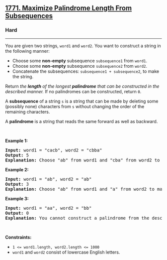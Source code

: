 <h2><a href="https://leetcode.com/problems/maximize-palindrome-length-from-subsequences/">1771. Maximize Palindrome Length From Subsequences</a></h2><h3>Hard</h3><hr><div style="user-select: auto;"><p style="user-select: auto;">You are given two strings, <code style="user-select: auto;">word1</code> and <code style="user-select: auto;">word2</code>. You want to construct a string in the following manner:</p>

<ul style="user-select: auto;">
	<li style="user-select: auto;">Choose some <strong style="user-select: auto;">non-empty</strong> subsequence <code style="user-select: auto;">subsequence1</code> from <code style="user-select: auto;">word1</code>.</li>
	<li style="user-select: auto;">Choose some <strong style="user-select: auto;">non-empty</strong> subsequence <code style="user-select: auto;">subsequence2</code> from <code style="user-select: auto;">word2</code>.</li>
	<li style="user-select: auto;">Concatenate the subsequences: <code style="user-select: auto;">subsequence1 + subsequence2</code>, to make the string.</li>
</ul>

<p style="user-select: auto;">Return <em style="user-select: auto;">the <strong style="user-select: auto;">length</strong> of the longest <strong style="user-select: auto;">palindrome</strong> that can be constructed in the described manner. </em>If no palindromes can be constructed, return <code style="user-select: auto;">0</code>.</p>

<p style="user-select: auto;">A <strong style="user-select: auto;">subsequence</strong> of a string <code style="user-select: auto;">s</code> is a string that can be made by deleting some (possibly none) characters from <code style="user-select: auto;">s</code> without changing the order of the remaining characters.</p>

<p style="user-select: auto;">A <strong style="user-select: auto;">palindrome</strong> is a string that reads the same forward&nbsp;as well as backward.</p>

<p style="user-select: auto;">&nbsp;</p>
<p style="user-select: auto;"><strong style="user-select: auto;">Example 1:</strong></p>

<pre style="user-select: auto;"><strong style="user-select: auto;">Input:</strong> word1 = "cacb", word2 = "cbba"
<strong style="user-select: auto;">Output:</strong> 5
<strong style="user-select: auto;">Explanation:</strong> Choose "ab" from word1 and "cba" from word2 to make "abcba", which is a palindrome.</pre>

<p style="user-select: auto;"><strong style="user-select: auto;">Example 2:</strong></p>

<pre style="user-select: auto;"><strong style="user-select: auto;">Input:</strong> word1 = "ab", word2 = "ab"
<strong style="user-select: auto;">Output:</strong> 3
<strong style="user-select: auto;">Explanation:</strong> Choose "ab" from word1 and "a" from word2 to make "aba", which is a palindrome.</pre>

<p style="user-select: auto;"><strong style="user-select: auto;">Example 3:</strong></p>

<pre style="user-select: auto;"><strong style="user-select: auto;">Input:</strong> word1 = "aa", word2 = "bb"
<strong style="user-select: auto;">Output:</strong> 0
<strong style="user-select: auto;">Explanation:</strong> You cannot construct a palindrome from the described method, so return 0.</pre>

<p style="user-select: auto;">&nbsp;</p>
<p style="user-select: auto;"><strong style="user-select: auto;">Constraints:</strong></p>

<ul style="user-select: auto;">
	<li style="user-select: auto;"><code style="user-select: auto;">1 &lt;= word1.length, word2.length &lt;= 1000</code></li>
	<li style="user-select: auto;"><code style="user-select: auto;">word1</code> and <code style="user-select: auto;">word2</code> consist of lowercase English letters.</li>
</ul>
</div>